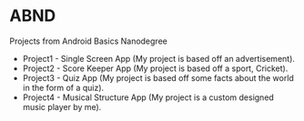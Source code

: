 # ABND
Projects from Android Basics Nanodegree

* Project1 - Single Screen App (My project is based off an advertisement). 
* Project2 - Score Keeper App (My project is based off a sport, Cricket).
* Project3 - Quiz App (My project is based off some facts about the world in the form of a quiz).
* Project4 - Musical Structure App (My project is a custom designed music player by me).
